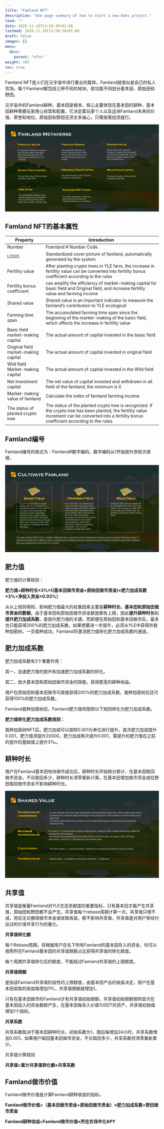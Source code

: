 ```yaml
---
title: "Famland NFT"
description: "One page summary of how to start a new Doks project."
lead: ""
date: 2020-11-16T13:59:39+01:00
lastmod: 2020-11-16T13:59:39+01:00
draft: false
images: []
menu:
  docs:
    parent: "nfts"
weight: 105
toc: true
---
```

Famland NFT是人们在元宇宙中进行置业的载体，Famland就类似是自己的私人农场，每个Famland都包括三种不同的地块，依功能不同划分基本田、原始田和野田。

元宇宙中的Famland耕种，基本田是根本，核心主要体现在基本田的耕种，基本田耕种需要玩家用心经营和配置，它决定着玩家个人以及这块Famland未来的价值、荣誉和地位。原始田和野田无须太多操心，只需按需投资就行。


![](6.PNG)


## Famland NFT的基本属性

| Property                             | Introduction                                                 |
| ------------------------------------ | ------------------------------------------------------------ |
| Number                               | Framland # Number Code                                       |
| LOGO                                 | Standardized cover picture of famland, automatically generated by the system |
| Fertility value                      | After planting crypto trees in YLE farm, the increase in fertility value can be converted into fertility bonus coefficient according to the rules |
| Fertility bonus coefficient          | can amplify the efficiency of market-making capital for basic field and Original field, and increase fertility value and farming income |
| Shared value                         | Shared value is an important indicator to measure the famland’s contribution to YLE ecological |
| Farming time span                    | The accumulated farming time span since the beginning of the market-making of the basic field, which affects the increase in fertility value |
| Basic field market-making capital    | The actual amount of capital invested in the basic field     |
| Original field market-making capital | The actual amount of capital invested in original field      |
| Wild field Market-making capital     | The actual amount of capital invested in the Wild field      |
| Net investment capital               | The net value of capital invested and withdrawn in all field of the famland, the minimum is 0 |
| Market-making value of famland       | Calculate the index of famland farming income                |
| The status of planted crypto tree    | The status of the planted crypto tree is recognized. If the crypto tree has been planted, the fertility value increment can be converted into a fertility bonus coefficient according to the rules. |



## Famland编号

Famland编号的格式为：Famland#数字编码，数字编码从1开始按升序依次递增。

![](9.PNG)

## 肥力值

肥力值的计算规则：

**肥力值=耕种时长×3%×((基本田做市资金+原始田做市资金)×肥力加成系数×3%+净投入资金×0.03%）**

从以上规则得知，影响肥力值最大的权重因素主要是**耕种时长、基本田和原始田做市资金的数额**。由于基本田和原始田做市资金额度都有上限，因此**提升耕种时长**和**提升肥力加成系数**，是提升肥力值的关键。而即便在原始田和基本田做市后，最多也只能获得200%的肥力加成系数，如果想要进一步提升，必须从YLE中获得并栽种加密树，一旦栽种成功，Famland将激活肥力值转化肥力加成系数的通道。



## 肥力加成系数

肥力加成系数有2个重要作用：

其一，加速肥力值的提升和加速肥力加成系数的转化。

其二，放大基本田和原始田做市资金的效能，获得更高的耕种收益。

用户在原始田和基本田做市可直接获得200%的肥力加成系数，栽种加密树后还可获得100%的肥力加成系数。

Famland栽种加密树后，Famland肥力值将按照以下规则转化为肥力加成系数。

**肥力值转化肥力加成系数规则：**

栽种加密树NFT后，肥力加成可以按照0.001为单位进行提升，首次肥力加成提升0.001，肥力值须提升20000，肥力加成再次提升0.001，需提升的肥力值在之前的提升的基础值上提升3‰。



## 耕种时长

用户在Famland基本田地块做市成功后，耕种时长开始按分累计，在基本田取回做市资金，不论取回多少，耕种时长清零重新计算。在基本田增加做市资金或在野田取回做市资金不影响耕种时长。

![](14.PNG)

## 共享值

共享值是衡量Famland对YLE生态贡献度的重要指标，只有基本田才能产生共享值，原始田和野田都不会产生。共享值每个rebase周期计算一次。共享值只增不减，用后无论撤销做市本金或收取收益，都不影响共享值，共享值是对用户曾经付出过的价值共享行为的量化。



**共享值转化额**

每个Rebase周期，将根据用户在名下所有Famland的基本田存入的资金，均可以按照所在Famland基本田的共享值限额占比获得共享值的转化额度。

每个周期共享值转化后的额度，不能超过Famland共享值的上限额度。

**共享值限额**

是指该Famland共享值阶段性的上限额度，由基本田产出的收益决定，用户在基本田收取的收益每增加1YL，共享值限额就增加1。

只有在基本田做市的Famland才有共享值初始限额，共享值初始限额按照首次在基本田投入的资金数额产生，在基本田每存入价值1USDT的资产，共享值初始值增加1个指标。

**共享系数**

共享系数取决于基本田耕种时长，初始系数为1，随后每增加24小时，共享系数增加0.001。如果用户取回基本田做市资金，不论取回多少，共享系数将清零重新累计。

共享值计算规则

**共享值=累计共享值转化额×共享系数**



## Famland做市价值

Famland做市价值是计算Famland耕种收益的指标。

**Famland做市价值=（基本田做市资金+原始田做市资金）×肥力加成系数+野田做市资金**

**Famland耕种收益=Famland做市价值×所在农场年化APY**
